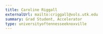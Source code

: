 ```yaml
---
title: Caroline Riggall
externalUrl: mailto:criggall@vols.utk.edu
summary: Grad Student, Accelerator
type: universityoftennesseeknoxville
---
```

